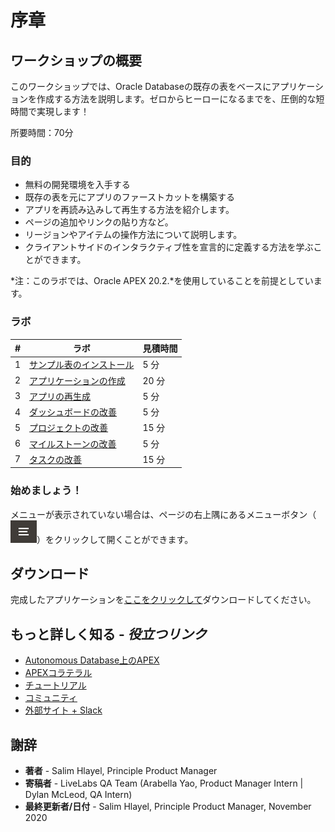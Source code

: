 
# 序章

## ワークショップの概要

このワークショップでは、Oracle Databaseの既存の表をベースにアプリケーションを作成する方法を説明します。ゼロからヒーローになるまでを、圧倒的な短時間で実現します！

所要時間：70分

### 目的

* 無料の開発環境を入手する
* 既存の表を元にアプリのファーストカットを構築する
* アプリを再読み込みして再生する方法を紹介します。
* ページの追加やリンクの貼り方など。
* リージョンやアイテムの操作方法について説明します。
* クライアントサイドのインタラクティブ性を宣言的に定義する方法を学ぶことができます。

*注：このラボでは、Oracle APEX 20.2.*を使用していることを前提としています。

### ラボ

| # | ラボ | 見積時間 |
| --- | --- | --- |
| 1 | [サンプル表のインストール](?lab=lab-1-installing-sample-tables) | 5 分 |
| 2 | [アプリケーションの作成](?lab=lab-2-creating-application) | 20 分 |
| 3 | [アプリの再生成](?lab=lab-3-regenerating-app) | 5 分 |
| 4 | [ダッシュボードの改善](?lab=lab-4-improving-dashboard) | 5 分 |
| 5 | [プロジェクトの改善](?lab=lab-5-improving-projects) | 15 分 |
| 6 | [マイルストーンの改善](?lab=lab-6-improving-milestones) | 5 分 |
| 7 | [タスクの改善](?lab=lab-7-improving-tasks) | 15 分 |


### **始めましょう！**

メニューが表示されていない場合は、ページの右上隅にあるメニューボタン（![メニューアイコン](./images/menu-button.png)）をクリックして開くことができます。

## ダウンロード

完成したアプリケーションを[ここをクリックして](files/existingtables-app.sql)ダウンロードしてください。

## もっと詳しく知る - *役立つリンク*

- [Autonomous Database上のAPEX](https://apex.oracle.com/autonomous)
- [APEXコラテラル](https://apex.oracle.com)
- [チュートリアル](https://apex.oracle.com/en/learn/tutorials)
- [コミュニティ](https://apex.oracle.com/community)
- [外部サイト + Slack](http://apex.world)

## **謝辞**

  - **著者** - Salim Hlayel, Principle Product Manager
  - **寄稿者** - LiveLabs QA Team (Arabella Yao, Product Manager Intern | Dylan McLeod, QA Intern)
  - **最終更新者/日付** - Salim Hlayel, Principle Product Manager, November 2020

